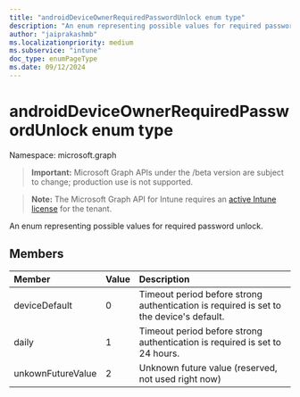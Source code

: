 ```yaml
---
title: "androidDeviceOwnerRequiredPasswordUnlock enum type"
description: "An enum representing possible values for required password unlock."
author: "jaiprakashmb"
ms.localizationpriority: medium
ms.subservice: "intune"
doc_type: enumPageType
ms.date: 09/12/2024
---
```


# androidDeviceOwnerRequiredPasswordUnlock enum type

Namespace: microsoft.graph

> **Important:** Microsoft Graph APIs under the /beta version are subject to change; production use is not supported.

> **Note:** The Microsoft Graph API for Intune requires an [active Intune license](https://go.microsoft.com/fwlink/?linkid=839381) for the tenant.

An enum representing possible values for required password unlock.

## Members
|Member|Value|Description|
|:---|:---|:---|
|deviceDefault|0|Timeout period before strong authentication is required is set to the device's default.|
|daily|1|Timeout period before strong authentication is required is set to 24 hours.|
|unkownFutureValue|2|Unknown future value (reserved, not used right now)|
